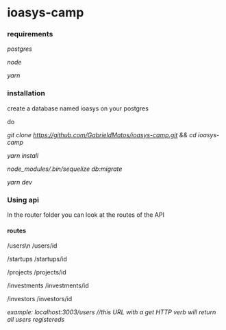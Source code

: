 # ioasys-camp


### requirements

*postgres*

*node*

*yarn*


### installation


create a database named ioasys on your postgres

do

*git clone https://github.com/GabrieldMatos/ioasys-camp.git && cd ioasys-camp*

*yarn install*

*node_modules/.bin/sequelize db:migrate*

*yarn dev*

### Using api

In the router folder you can look at the routes of the API

#### routes

/users\n
/users/id

/startups
/startups/id

/projects
/projects/id

/investments
/investments/id

/investors
/investors/id

*example: localhost:3003/users //this URL with a get HTTP verb will return all users registereds*





